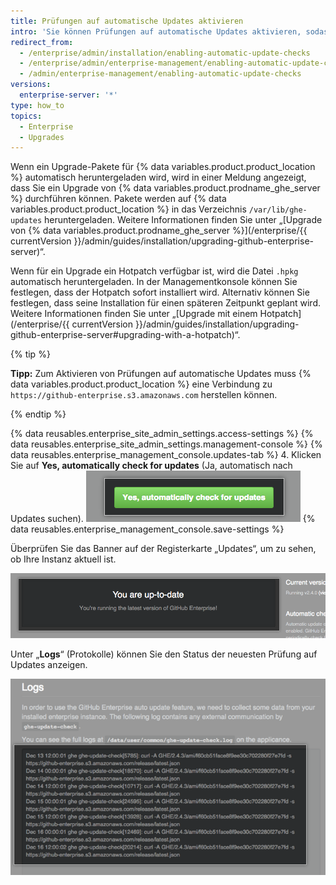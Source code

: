 ```yaml
---
title: Prüfungen auf automatische Updates aktivieren
intro: 'Sie können Prüfungen auf automatische Updates aktivieren, sodass {% data variables.product.product_location %} nach der neuesten {% data variables.product.prodname_ghe_server %}-Version sucht und diese herunterlädt.'
redirect_from:
  - /enterprise/admin/installation/enabling-automatic-update-checks
  - /enterprise/admin/enterprise-management/enabling-automatic-update-checks
  - /admin/enterprise-management/enabling-automatic-update-checks
versions:
  enterprise-server: '*'
type: how_to
topics:
  - Enterprise
  - Upgrades
---
```

Wenn ein Upgrade-Pakete für {% data variables.product.product_location %} automatisch heruntergeladen wird, wird in einer Meldung angezeigt, dass Sie ein Upgrade von {% data variables.product.prodname_ghe_server %} durchführen können. Pakete werden auf {% data variables.product.product_location %} in das Verzeichnis `/var/lib/ghe-updates` heruntergeladen. Weitere Informationen finden Sie unter „[Upgrade von {% data variables.product.prodname_ghe_server %}](/enterprise/{{ currentVersion }}/admin/guides/installation/upgrading-github-enterprise-server)“.

Wenn für ein Upgrade ein Hotpatch verfügbar ist, wird die Datei `.hpkg` automatisch heruntergeladen. In der Managementkonsole können Sie festlegen, dass der Hotpatch sofort installiert wird. Alternativ können Sie festlegen, dass seine Installation für einen späteren Zeitpunkt geplant wird. Weitere Informationen finden Sie unter „[Upgrade mit einem Hotpatch](/enterprise/{{ currentVersion }}/admin/guides/installation/upgrading-github-enterprise-server#upgrading-with-a-hotpatch)“.

{% tip %}

**Tipp:** Zum Aktivieren von Prüfungen auf automatische Updates muss {% data variables.product.product_location %} eine Verbindung zu `https://github-enterprise.s3.amazonaws.com` herstellen können.

{% endtip %}

{% data reusables.enterprise_site_admin_settings.access-settings %}
{% data reusables.enterprise_site_admin_settings.management-console %}
{% data reusables.enterprise_management_console.updates-tab %}
4. Klicken Sie auf **Yes, automatically check for updates** (Ja, automatisch nach Updates suchen). ![Schaltfläche zum Aktivieren automatischer Updates](/assets/images/enterprise/management-console/enable_updates_button.png)
{% data reusables.enterprise_management_console.save-settings %}

Überprüfen Sie das Banner auf der Registerkarte „Updates“, um zu sehen, ob Ihre Instanz aktuell ist.

![Banner mit Ihrer GitHub Enterprise Server-Version](/assets/images/enterprise/management-console/up-to-date-banner.png)

Unter „**Logs**“ (Protokolle) können Sie den Status der neuesten Prüfung auf Updates anzeigen.

![Protokolle für das Update](/assets/images/enterprise/management-console/update-log.png)

